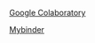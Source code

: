 [Google Colaboratory](https://colab.research.google.com/github/nipunbatra/pydata-gn-oct-2018/blob/master/numpy.ipynb)

[Mybinder](https://mybinder.org/v2/gh/nipunbatra/pydata-gn-oct-2018/master)


